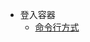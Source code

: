 <!-- - 入门
  - [Spock 介绍](入门/spock介绍.md)
  - [接入准备](入门/接入准备.md)
- 快速开始
- Spock 使用
  - 编译模块
  - 部署模块
  - 测试模块
  - 流水线
- 产品线
  - Portalv4
  - Portal.io
  - Kodo
- 遇到问题
- 反馈 -->
- 登入容器
  - [命令行方式](登入容器/命令行.md)
<!-- - Change log -->
